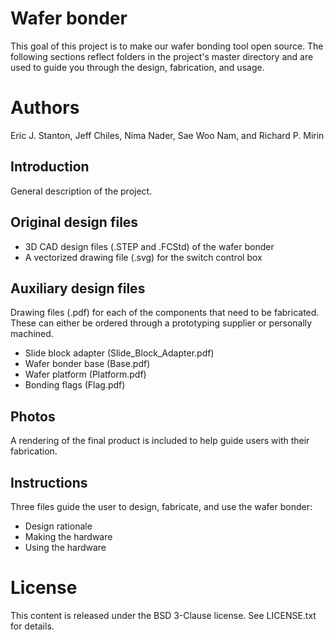 # Wafer bonder
This goal of this project is to make our wafer bonding tool open source. The following sections reflect folders in the project's master directory and are used to guide you through the design, fabrication, and usage.

# Authors
Eric J. Stanton, Jeff Chiles, Nima Nader, Sae Woo Nam, and Richard P. Mirin

## Introduction
General description of the project.

## Original design files
* 3D CAD design files (.STEP and .FCStd) of the wafer bonder
* A vectorized drawing file (.svg) for the switch control box

## Auxiliary design files
Drawing files (.pdf) for each of the components that need to be fabricated. These can either be ordered through a prototyping supplier or personally machined.
* Slide block adapter (Slide_Block_Adapter.pdf)
* Wafer bonder base (Base.pdf)
* Wafer platform (Platform.pdf)
* Bonding flags (Flag.pdf)

## Photos
A rendering of the final product is included to help guide users with their fabrication.

## Instructions
Three files guide the user to design, fabricate, and use the wafer bonder:
* Design rationale
* Making the hardware
* Using the hardware

# License
This content is released under the BSD 3-Clause license. See LICENSE.txt for details.
